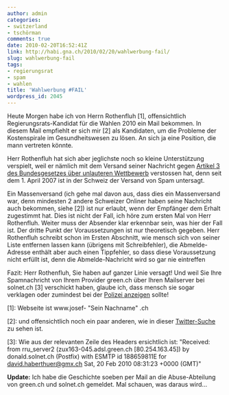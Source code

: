 ```yaml
---
author: admin
categories:
- switzerland
- tschörman
comments: true
date: 2010-02-20T16:52:41Z
link: http://habi.gna.ch/2010/02/20/wahlwerbung-fail/
slug: wahlwerbung-fail
tags:
- regierungsrat
- spam
- wahlen
title: 'Wahlwerbung #FAIL'
wordpress_id: 2045
---
```


Heute Morgen habe ich von Herrn Rothenfluh [1], offensichtlich Regierungsrats-Kandidat für die Wahlen 2010 ein Mail bekommen. In diesem Mail empfiehlt er sich mir [2] als Kandidaten, um die Probleme der Kostenspirale im Gesundheitswesen zu lösen. An sich ja eine Position, die mann vertreten könnte.




Herr Rothenfluh hat sich aber jeglichste noch so kleine Unterstützung verspielt, weil er nämlich mit dem Versand seiner Nachricht gegen [Artikel 3 des Bundesgesetzes über unlauteren Wettbewerb](http://www.admin.ch/ch/d/sr/241/a3.html) verstossen hat, denn seit dem 1. April 2007 ist in der Schweiz der Versand von Spam untersagt.




Ein Massenversand (ich gehe mal davon aus, dass dies ein Massenversand war, denn mindesten 2 andere Schweizer Onliner haben seine Nachricht auch bekommen, siehe [2]) ist nur erlaubt, wenn der Empfänger dem Erhalt zugestimmt hat. Dies ist nicht der Fall, ich höre zum ersten Mal von Herr Rothenfluh. Weiter muss der Absender klar erkennbar sein, was hier der Fall ist. Der dritte Punkt der Voraussetzungen ist nur theoretisch gegeben. Herr Rothenfluh schreibt schon im Ersten Abschnitt, wie mensch sich von seiner Liste entfernen lassen kann (übrigens mit Schreibfehler), die Abmelde-Adresse enthält aber auch einen Tippfehler, so dass diese Voraussetzung nicht erfüllt ist, denn die Abmelde-Nachricht wird so gar nie eintreffen




Fazit: Herr Rothenfluh, Sie haben auf ganzer Linie versagt! Und weil Sie Ihre Spamnachricht von Ihrem Provider green.ch über Ihren Mailserver bei solnet.ch [3] verschickt haben, glaube ich, dass mensch sie sogar verklagen oder zumindest bei der [Polizei anzeigen](http://www.swissinfo.ch/ger/Neues_Gesetz_-_Schweiz_belegt_Spam_mit_Bann.html?cid=5814432) sollte!  





[1]: Webseite ist www.josef- "Sein Nachname" .ch




[2]: und offensichtlich noch ein paar anderen, wie in dieser [Twitter-Suche](http://search.twitter.com/search?q=rothenfluh) zu sehen ist.




[3]: Wie aus der relevanten Zeile des Headers ersichtlich ist: "Received: from rru_server2 (zux163-045.adsl.green.ch [80.254.163.45]) by donald.solnet.ch (Postfix) with ESMTP id 188659811E for <david.haberthuer@gmx.ch> Sat, 20 Feb 2010 08:31:23 +0000 (GMT)"




**Update:** Ich habe die Geschichte soeben per Mail an die Abuse-Abteilung von green.ch und solnet.ch gemeldet. Mal schauen, was daraus wird...



